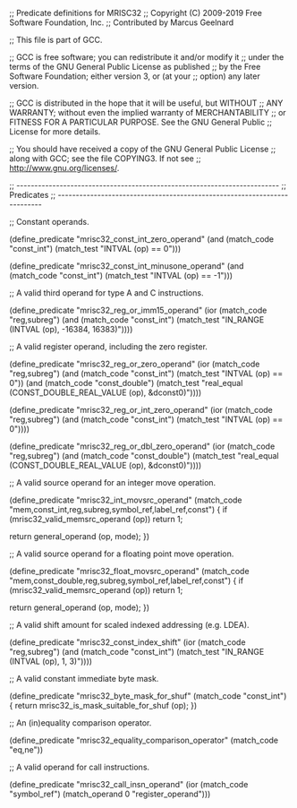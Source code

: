;; Predicate definitions for MRISC32
;; Copyright (C) 2009-2019 Free Software Foundation, Inc.
;; Contributed by Marcus Geelnard

;; This file is part of GCC.

;; GCC is free software; you can redistribute it and/or modify it
;; under the terms of the GNU General Public License as published
;; by the Free Software Foundation; either version 3, or (at your
;; option) any later version.

;; GCC is distributed in the hope that it will be useful, but WITHOUT
;; ANY WARRANTY; without even the implied warranty of MERCHANTABILITY
;; or FITNESS FOR A PARTICULAR PURPOSE.  See the GNU General Public
;; License for more details.

;; You should have received a copy of the GNU General Public License
;; along with GCC; see the file COPYING3.  If not see
;; <http://www.gnu.org/licenses/>.

;; -------------------------------------------------------------------------
;; Predicates
;; -------------------------------------------------------------------------

;; Constant operands.

(define_predicate "mrisc32_const_int_zero_operand"
  (and (match_code "const_int")
       (match_test "INTVAL (op) == 0")))

(define_predicate "mrisc32_const_int_minusone_operand"
  (and (match_code "const_int")
       (match_test "INTVAL (op) == -1")))

;; A valid third operand for type A and C instructions.

(define_predicate "mrisc32_reg_or_imm15_operand"
  (ior (match_code "reg,subreg")
       (and (match_code "const_int")
	    (match_test "IN_RANGE (INTVAL (op), -16384, 16383)"))))

;; A valid register operand, including the zero register.

(define_predicate "mrisc32_reg_or_zero_operand"
  (ior (match_code "reg,subreg")
       (and (match_code "const_int")
	    (match_test "INTVAL (op) == 0"))
       (and (match_code "const_double")
	    (match_test "real_equal (CONST_DOUBLE_REAL_VALUE (op), &dconst0)"))))

(define_predicate "mrisc32_reg_or_int_zero_operand"
  (ior (match_code "reg,subreg")
       (and (match_code "const_int")
	    (match_test "INTVAL (op) == 0"))))

(define_predicate "mrisc32_reg_or_dbl_zero_operand"
  (ior (match_code "reg,subreg")
       (and (match_code "const_double")
	    (match_test "real_equal (CONST_DOUBLE_REAL_VALUE (op), &dconst0)"))))

;; A valid source operand for an integer move operation.

(define_predicate "mrisc32_int_movsrc_operand"
  (match_code "mem,const_int,reg,subreg,symbol_ref,label_ref,const")
{
  if (mrisc32_valid_memsrc_operand (op))
    return 1;

  return general_operand (op, mode);
})

;; A valid source operand for a floating point move operation.

(define_predicate "mrisc32_float_movsrc_operand"
  (match_code "mem,const_double,reg,subreg,symbol_ref,label_ref,const")
{
  if (mrisc32_valid_memsrc_operand (op))
    return 1;

  return general_operand (op, mode);
})

;; A valid shift amount for scaled indexed addressing (e.g. LDEA).

(define_predicate "mrisc32_const_index_shift"
  (ior (match_code "reg,subreg")
       (and (match_code "const_int")
	    (match_test "IN_RANGE (INTVAL (op), 1, 3)"))))

;; A valid constant immediate byte mask.

(define_predicate "mrisc32_byte_mask_for_shuf"
  (match_code "const_int")
{
  return mrisc32_is_mask_suitable_for_shuf (op);
})

;; An (in)equality comparison operator.

(define_predicate "mrisc32_equality_comparison_operator"
  (match_code "eq,ne"))

;; A valid operand for call instructions.

(define_predicate "mrisc32_call_insn_operand"
  (ior (match_code "symbol_ref")
       (match_operand 0 "register_operand")))

